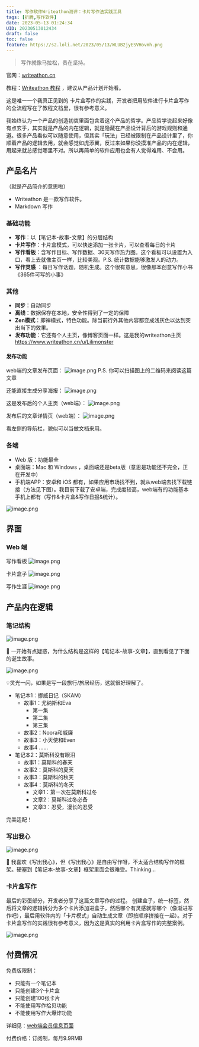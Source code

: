 ```yaml
---
title: 写作软件Writeathon测评：卡片写作法实践工具
tags: [折腾,写作软件]
date: 2023-05-13 01:24:34
UID: 20230513012434
draft: false
toc: false
feature: https://s2.loli.net/2023/05/13/WLUB2jyESVHovmh.png
---
```


> 写作就像马拉松，贵在坚持。

官网：[writeathon.cn](https://www.writeathon.cn)

教程：[Writeathon 教程](https://guide.writeathon.cn/guide/v3/writeathon-v3-part-one.html#writeathon的诞生) ，建议从产品计划开始看。

这是唯一一个我真正见到的 卡片盒写作的实践，开发者把用软件进行卡片盒写作的全流程写在了教程文档里，很有参考意义。

<!--more-->

我始终认为一个产品的创造初衷里面包含着这个产品的哲学。产品哲学说起来好像有点玄乎，其实就是产品的内在逻辑，就是隐藏在产品设计背后的游戏规则和通道。很多产品看似可以随意使用，但其实「玩法」已经被限制在产品设计里了，你顺着产品的逻辑去用，就会感觉如虎添翼，反过来如果你没摸准产品的内在逻辑，用起来就总感觉哪里不对。所以再简单的软件应用也会有人觉得难用、不会用。



## 产品名片
（就是产品简介的意思啦）

- Writeathon 是一款写作软件。
- Markdown 写作

### 基础功能
- **写作**：以【笔记本-故事-文章】的分层结构
- **卡片写作**：卡片盒模式，可以快速添加一张卡片，可以查看每日的卡片
- **写作看板**：含写作目标、写作数据、30天写作热力图。这个看板可以设置为入口，看上去就像主页一样，比较美观。P.S. 统计数据能够激发人的动力。
- **写作灵感** ：每日写作话题，随机生成。这个很有意思，很像那本创意写作小书《365件可写的小事》

### 其他
- **同步**：自动同步
- **离线**：数据保存在本地，安全性得到了一定的保障
- **Zen模式**：即禅模式，特色功能。除当前行外其他内容都变成浅灰色以达到突出当下的效果。
- **发布功能**：它还有个人主页，像博客页面一样。这是我的writeathon主页 https://www.writeathon.cn/u/Lilimonster

#### 发布功能
web端的文章发布页面：
![image.png](https://s2.loli.net/2023/05/13/v8Ban1uytdZmeX4.png)
P.S. 你可以扫描图上的二维码来阅读这篇文章

还能直接生成分享海报：
![image.png](https://s2.loli.net/2023/05/13/BIC3Xi9gTdS5FMD.png)

这是发布后的个人主页（web端）：
![image.png](https://s2.loli.net/2023/05/13/2Cu8wkfsqZxAPDE.png)

发布后的文章详情页（web端）：
![image.png](https://s2.loli.net/2023/05/13/7msjIXR4YFcEbKQ.png)

看左侧的导航栏，貌似可以当做文档来用。

### 各端
- Web 版：功能最全
- 桌面端：Mac 和 Windows ，桌面端还是beta版（意思是功能还不完全，正在开发中）
- 手机端APP：安卓和 iOS 都有，如果应用市场找不到，就从web端去找下载链接（方法见下图）。我目前下载了安卓端，完成度较高，web端有的功能基本手机上都有（写作&卡片盒&写作日报&统计）。

![image.png](https://s2.loli.net/2023/05/13/k3iRHP9FwXM5BVs.png)

## 界面
### Web 端
写作看板
![image.png](https://s2.loli.net/2023/05/12/ekONioYDmH9td8G.png)

卡片盒子
![image.png](https://s2.loli.net/2023/05/12/4OGDiwxacKQAomn.png)

写作生涯
![image.png](https://s2.loli.net/2023/05/12/WzaTjDO1JviMnUs.png)



## 产品内在逻辑
### 笔记结构
![image.png](https://s2.loli.net/2023/05/12/2unAXNimDpFgxT5.png)

💎 一开始有点疑惑，为什么结构是这样的【笔记本-故事-文章】，直到看见了下面的诞生故事。

![image.png](https://s2.loli.net/2023/05/12/YdA9t2pqbXk6Qnx.png)

💡灵光一闪，如果是写一段旅行/旅居经历，这就很好理解了。

- 笔记本1：挪威日记（SKAM）
	- 故事1：尤纳斯和Eva
		- 第一集
		- 第二集
		- 第三集
	- 故事2：Noora和威廉
	- 故事3：小天使和Even
	- 故事4 ......
- 笔记本2：莫斯科没有眼泪
	- 故事1：莫斯科的春天
	- 故事2：莫斯科的夏天
	- 故事3：莫斯科的秋天
	- 故事4：莫斯科的冬天
		- 文章1：第一次在莫斯科过冬
		- 文章2：莫斯科过冬必备
		- 文章3：忍受，漫长的忍受


完美适配！

### 写出我心

![image.png](https://s2.loli.net/2023/05/12/ZpLmejIAqiVEsBK.png)

💎 我喜欢《写出我心》，但《写出我心》是自由写作呀，不太适合结构写作的框架。硬塞到【笔记本-故事-文章】框架里面会很难受。Thinking...

### 卡片盒写作
最后的彩蛋部分，开发者分享了这篇文章写作的过程。
创建盒子，统一标签，然后将文章的逻辑拆分为多个卡片添加进盒子，然后哪个有灵感就写哪个（像渐进写作吧），最后用软件内的「卡片模式」自动生成文章（即按顺序拼接在一起）。对于卡片盒写作的实践很有参考意义，因为这是真实的利用卡片盒写作的完整案例。

![image.png](https://s2.loli.net/2023/05/12/eEvhV8u2XRYAQSt.png)

## 付费情况
免费版限制：
- 只能有一个笔记本
- 只能创建3个卡片盒
- 只能创建100张卡片
- 不能使用写作拾贝功能
- 不能使用写作大爆炸功能

详细见：[web端会员信息页面](https://www.writeathon.cn/membership)

付费价格：订阅制，每月9.9RMB